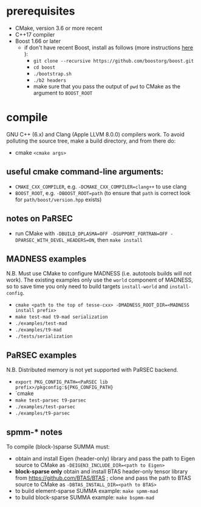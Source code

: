 # prerequisites
- CMake, version 3.6 or more recent
- C++17 compiler
- Boost 1.66 or later
  - if don't have recent Boost, install as follows (more instructions   [here](https://github.com/boostorg/boost/wiki/Getting-Started)
):
    - `git clone --recursive https://github.com/boostorg/boost.git`
    - `cd boost`
    - `./bootstrap.sh`
    - `./b2 headers`
    - make sure that you pass the output of `pwd` to CMake as the argument to `BOOST_ROOT`

# compile
GNU C++ (6.x) and Clang (Apple LLVM 8.0.0) compilers work. To avoid polluting the source tree, make a build directory,
and from there do:
- cmake `<cmake args>`

## useful cmake command-line arguments:
- `CMAKE_CXX_COMPILER`, e.g. `-DCMAKE_CXX_COMPILER=clang++` to use clang
- `BOOST_ROOT`, e.g. `-DBOOST_ROOT=path` (to ensure that `path` is correct look for `path/boost/version.hpp` exists)

## notes on PaRSEC
- run CMake with `-DBUILD_DPLASMA=OFF -DSUPPORT_FORTRAN=OFF -DPARSEC_WITH_DEVEL_HEADERS=ON`, then `make install`

## MADNESS examples
N.B. Must use CMake to configure MADNESS (i.e. autotools builds will not work). The existing examples only use the `world` component of MADNESS, so to save time you only need to build targets `install-world` and `install-config`.
- `cmake <path to the top of tesse-cxx> -DMADNESS_ROOT_DIR=<MADNESS install prefix>`
- `make test-mad t9-mad serialization`
- `./examples/test-mad`
- `./examples/t9-mad`
- `./tests/serialization`

## PaRSEC examples

N.B. Distributed memory is not yet supported with PaRSEC backend.

- `export PKG_CONFIG_PATH=<PaRSEC lib prefix>/pkgconfig:${PKG_CONFIG_PATH}`
- `cmake <path to the top of tesse-cxx>
- `make test-parsec t9-parsec`
- `./examples/test-parsec`
- `./examples/t9-parsec`

## spmm-* notes
To compile (block-)sparse SUMMA must:
- obtain and install Eigen (header-only) library and pass the path to Eigen source to CMake as `-DEIGEN3_INCLUDE_DIR=<path to Eigen>`
- __block-sparse only__ obtain and install BTAS header-only tensor library from https://github.com/BTAS/BTAS ;
  clone and pass the path to BTAS source to CMake as `-DBTAS_INSTALL_DIR=<path to BTAS>`
- to build element-sparse SUMMA example: `make spmm-mad`
- to build block-sparse SUMMA example: `make bspmm-mad`

